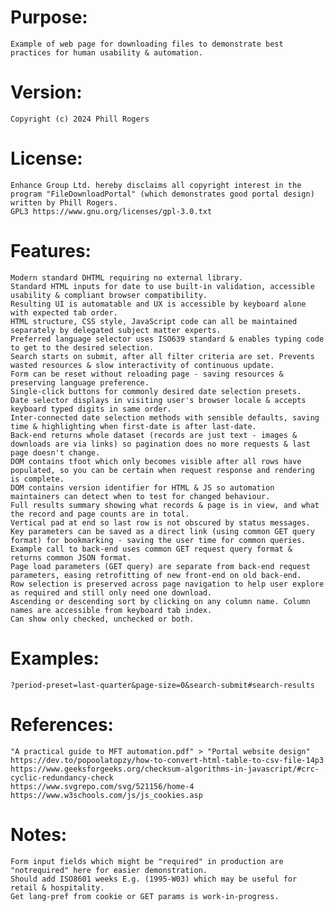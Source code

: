 # Purpose:
	Example of web page for downloading files to demonstrate best practices for human usability & automation.
# Version:
	Copyright (c) 2024 Phill Rogers
# License:
	Enhance Group Ltd. hereby disclaims all copyright interest in the program "FileDownloadPortal" (which demonstrates good portal design) written by Phill Rogers.
	GPL3 https://www.gnu.org/licenses/gpl-3.0.txt
# Features:
	Modern standard DHTML requiring no external library.
	Standard HTML inputs for date to use built-in validation, accessible usability & compliant browser compatibility.
	Resulting UI is automatable and UX is accessible by keyboard alone with expected tab order.
	HTML structure, CSS style, JavaScript code can all be maintained separately by delegated subject matter experts.
	Preferred language selector uses ISO639 standard & enables typing code to get to the desired selection.
	Search starts on submit, after all filter criteria are set. Prevents wasted resources & slow interactivity of continuous update.
	Form can be reset without reloading page - saving resources & preserving language preference.
	Single-click buttons for commonly desired date selection presets.
	Date selector displays in visiting user's browser locale & accepts keyboard typed digits in same order.
	Inter-connected date selection methods with sensible defaults, saving time & highlighting when first-date is after last-date.
	Back-end returns whole dataset (records are just text - images & downloads are via links) so pagination does no more requests & last page doesn't change.
	DOM contains tfoot which only becomes visible after all rows have populated, so you can be certain when request response and rendering is complete.
	DOM contains version identifier for HTML & JS so automation maintainers can detect when to test for changed behaviour.
	Full results summary showing what records & page is in view, and what the record and page counts are in total.
	Vertical pad at end so last row is not obscured by status messages.
	Key parameters can be saved as a direct link (using common GET query format) for bookmarking - saving the user time for common queries.
	Example call to back-end uses common GET request query format & returns common JSON format.
	Page load parameters (GET query) are separate from back-end request parameters, easing retrofitting of new front-end on old back-end.
	Row selection is preserved across page navigation to help user explore as required and still only need one download.
	Ascending or descending sort by clicking on any column name. Column names are accessible from keyboard tab index.
	Can show only checked, unchecked or both.
# Examples:
	?period-preset=last-quarter&page-size=0&search-submit#search-results
# References:
	"A practical guide to MFT automation.pdf" > "Portal website design"
	https://dev.to/popoolatopzy/how-to-convert-html-table-to-csv-file-14p3
	https://www.geeksforgeeks.org/checksum-algorithms-in-javascript/#crc-cyclic-redundancy-check
	https://www.svgrepo.com/svg/521156/home-4
	https://www.w3schools.com/js/js_cookies.asp
# Notes:
	Form input fields which might be "required" in production are "notrequired" here for easier demonstration.
	Should add ISO8601 weeks E.g. (1995-W03) which may be useful for retail & hospitality.
	Get lang-pref from cookie or GET params is work-in-progress.
